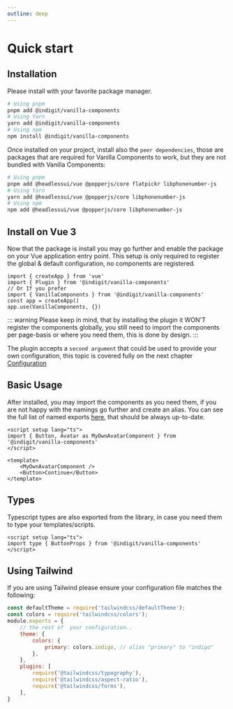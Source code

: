 ```yaml
---
outline: deep
---
```


# Quick start

## Installation

Please install with your favorite package manager.
```bash
# Using pnpm
pnpm add @indigit/vanilla-components
# Using Yarn
yarn add @indigit/vanilla-components
# Using npm
npm install @indigit/vanilla-components
```

Once installed on your project, install also the `peer dependencies`, those are packages that are required for Vanilla Components to work, but they are not bundled with Vanilla Components:

```bash
# Using pnpm
pnpm add @headlessui/vue @popperjs/core flatpickr libphonenumber-js
# Using Yarn
yarn add @headlessui/vue @popperjs/core libphonenumber-js
# Using npm
npm add @headlessui/vue @popperjs/core libphonenumber-js
```


## Install on Vue 3

Now that the package is install you may go further and enable the package on your Vue application entry point.
This setup is only required to register the global & default configuration, no components are registered.

```js{2,6}
import { createApp } from 'vue'
import { Plugin } from '@indigit/vanilla-components'
// Or If you prefer
import { VanillaComponents } from '@indigit/vanilla-components'
const app = createApp()
app.use(VanillaComponents, {})
```

::: warning
Please keep in mind, that by installing the plugin it WON'T register the components globally, you still need to import the components per page-basis or where you need them, this is done by design.
:::

The plugin accepts a `second argument` that could be used to provide your own configuration, this topic is covered fully on the next chapter [Configuration](./configuration)

## Basic Usage
After installed, you may import the components as you need them, if you are not happy with the namings go further and create an alias. You can see the full list of named exports [here](https://github.com/nikuscs/vanilla-components/blob/master/packages/vanilla-components/src/index.ts), that should be always up-to-date.

```vue{2,6}
<script setup lang="ts">
import { Button, Avatar as MyOwnAvatarComponent } from '@indigit/vanilla-components'
</script>

<template>
    <MyOwnAvatarComponent />
    <Button>Continue</Button>
</template>
```

## Types

Typescript types are also exported from the library, in case you need them to type your templates/scripts.

```vue{2}
<script setup lang="ts">
import type { ButtonProps } from '@indigit/vanilla-components'
</script>
```

## Using Tailwind

If you are using Tailwind please ensure your configuration file matches the following:

```js
const defaultTheme = require('tailwindcss/defaultTheme');
const colors = require('tailwindcss/colors');
module.exports = {
    // the rest of  your configuration..
    theme: {
        colors: {
            primary: colors.indigo, // alias "primary" to "indigo"
        },
    },
    plugins: [
        require('@tailwindcss/typography'),
        require('@tailwindcss/aspect-ratio'),
        require('@tailwindcss/forms'),
    ],
}
```
